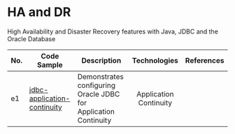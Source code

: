 # HA and DR
High Availability and Disaster Recovery features with Java, JDBC and the Oracle Database



| No. | Code Sample                     | Description                                                     |      Technologies      | References |
|-----|---------------------------------|-----------------------------------------------------------------|:----------------------:|:-----------|
| e1  | [jdbc-application-continuity]() | Demonstrates configuring Oracle JDBC for Application Continuity | Application Continuity |            |